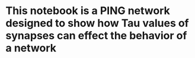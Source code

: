# This notebook is a PING network designed to show how Tau values of synapses can effect the behavior of a network